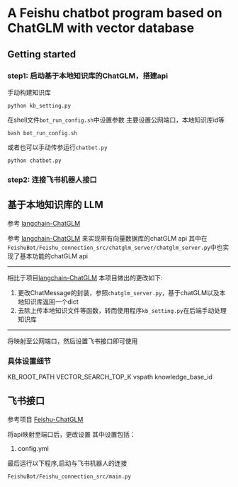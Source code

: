 # A Feishu chatbot program based on ChatGLM with vector database

## Getting started
### step1: 启动基于本地知识库的ChatGLM，搭建api

手动构建知识库
```
python kb_setting.py
```
在shell文件`bot_run_config.sh`中设置参数
主要设置公网端口，本地知识库id等

```
bash bot_run_config.sh
```

或者也可以手动传参运行`chatbot.py`
```
python chatbot.py
```
### step2: 连接飞书机器人接口


## 基于本地知识库的 LLM 
参考 [langchain-ChatGLM](https://github.com/imClumsyPanda/langchain-ChatGLM)

参考 [langchain-ChatGLM](https://github.com/imClumsyPanda/langchain-ChatGLM) 来实现带有向量数据库的chatGLM api
其中在 `FeishuBot/Feishu_connection_src/chatglm_server/chatglm_server.py`中也实现了基本功能的chatGLM api

---
相比于项目[langchain-ChatGLM](https://github.com/imClumsyPanda/langchain-ChatGLM)
本项目做出的更改如下:
1. 更改ChatMessage的封装，参照`chatglm_server.py`，基于chatGLM以及本地知识库返回一个dict
2. 去除上传本地知识文件等函数，转而使用程序`kb_setting.py`在后端手动处理知识库


---
将映射至公网端口，然后设置飞书接口即可使用

### 具体设置细节
KB_ROOT_PATH
VECTOR_SEARCH_TOP_K
vspath
knowledge_base_id

## 飞书接口
参考项目 [Feishu-ChatGLM](https://github.com/ConnectAI-E/Feishu-ChatGLM)

将api映射至端口后，更改设置
其中设置包括：
1. config.yml


最后运行以下程序,启动与飞书机器人的连接
```
FeishuBot/Feishu_connection_src/main.py
```
